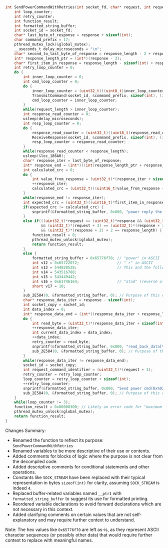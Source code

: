 ```c
int SendPowerCommandWithRetries(int socket_fd, char* request, int request_length, char* response, int response_length) {
    int loop_counter;
    int retry_counter;
    int function_result;
    int formatted_string_buffer;
    int socket_id = socket_fd;
    char* last_byte_of_response = response + sizeof(int);
    char command_prefix = 17;
    pthread_mutex_lock(&global_mutex);
    __useconds_t delay_microseconds = "\n";
    char* second_to_last_byte_of_response = response_length - 2 + response;
    int* response_length_ptr = (int*)(response - 3);
    char* first_item_in_response = response_length - sizeof(int) + response;
    int retry_loop_counter = 0;
    do {
        int inner_loop_counter = 0;
        int cmd_loop_counter = 0;
        do {
            inner_loop_counter = (uint32_t)((uint8_t)inner_loop_counter + sizeof(int));
            TransmitCommand(socket_id, &command_prefix, sizeof(int), (int)(request + cmd_loop_counter), sizeof(int));
            cmd_loop_counter = inner_loop_counter;
        }
        while(request_length > inner_loop_counter);
        int response_read_counter = 0;
        usleep(delay_microseconds);
        int resp_loop_counter = 0;
        do {
            response_read_counter = (uint32_t)((uint8_t)response_read_counter + sizeof(int));
            ReceiveResponse(socket_id, &command_prefix, sizeof(int), (int)(resp_loop_counter + response), sizeof(int));
            resp_loop_counter = response_read_counter;
        }
        while(response_read_counter < response_length);
        usleep(&loc_186A0);
        char* response_iter = last_byte_of_response;
        int* response_end = (int*)((int)response_length_ptr + response_length);
        int calculated_crc = 0;
        do {
            int value_from_response = (uint32_t)*(response_iter + sizeof(int));
            ++response_iter;
            calculated_crc = (uint32_t)((uint16_t)value_from_response + (uint16_t)calculated_crc);
        }
        while(response_end != response_iter);
        int expected_crc = (uint32_t)((uint16_t)*first_item_in_response * 0x100 + (uint16_t)*second_to_last_byte_of_response);
        if(expected_crc != calculated_crc) {
            snprintf(&formatted_string_buffer, 0x800, "power reply the bad crc, crc = 0x%04x, crc_read = 0x%04x\n", calculated_crc, expected_crc);
        }
        else if(((uint32_t)*request == (uint32_t)*response && (uint32_t)*(request + sizeof(int)) == (uint32_t)*(response + sizeof(int))) 
                && (uint32_t)*(request + 3) == (uint32_t)*(response + 3) 
                && (uint32_t)*(response + 2) + 2 == response_length) {
            function_result = 0;
            pthread_mutex_unlock(&global_mutex);
            return function_result;
        }
        else {
            formatted_string_buffer = 0x65776f70; // "power" in ASCII
            int v12 = 0x65722072;                 // " r" in ASCII
            int v13 = 544828528;                  // This and the following values would need context to interpret their meaning
            int v14 = 543516788;
            int v15 = 543449442;
            int v16 = 0x61746164;                 // "atad" (reverse of "data") in ASCII
            short v17 = 10;
        }
        sub_2E584(0, &formatted_string_buffer, 0); // Purpose of this call is unclear without further context
        char* response_data_iter = response - sizeof(int);
        int socket_copy = socket_id;
        int data_index = 0;
        int* response_data_end = (int*)(response_data_iter + response_length);
        do {
            int read_byte = (uint32_t)*(response_data_iter + sizeof(int));
            ++response_data_iter;
            int current_data_index = data_index;
            ++data_index;
            retry_counter = read_byte;
            snprintf(&formatted_string_buffer, 0x800, "read_back_data[%d] = 0x%02x", current_data_index);
            sub_2E584(0, &formatted_string_buffer, 0); // Purpose of this call is unclear without further context
        }
        while(response_data_iter != response_data_end);
        socket_id = socket_copy;
        int request_command_identifier = (uint32_t)*(request + 3);
        retry_counter = retry_loop_counter;
        loop_counter = retry_loop_counter + sizeof(int);
        ++retry_loop_counter;
        snprintf(&formatted_string_buffer, 0x800, "Send power cmd(0x%02x) failed, retry %d\n", request_command_identifier, retry_counter);
        sub_2E584(0, &formatted_string_buffer, 0); // Purpose of this call is unclear without further context
    }
    while(loop_counter != 3);
    function_result = 0x80000300; // Likely an error code for "maximum retries exceeded"
    pthread_mutex_unlock(&global_mutex);
    return function_result;
}
```

Changes Summary:
- Renamed the function to reflect its purpose: `SendPowerCommandWithRetries`
- Renamed variables to be more descriptive of their use or contents.
- Added comments for blocks of logic where the purpose is not clear from the decompiled code.
- Added descriptive comments for conditional statements and other operations.
- Constants like `SOCK_STREAM` have been replaced with their typical representation in bytes `sizeof(int)` for clarity, assuming `SOCK_STREAM` is indeed `4`.
- Replaced buffer-related variables named `__ptr1` with `formatted_string_buffer` to suggest its use for formatted printing.
- Reordered variable declarations to avoid forward declarations which are not necessary in this context.
- Added clarifying comments on certain values that are not self-explanatory and may require further context to understand.

Note: The hex values like `0x65776f70` are left as-is, as they represent ASCII character sequences (or possibly other data) that would require further context to replace with meaningful names.